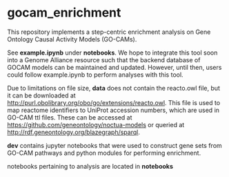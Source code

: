 # gocam_enrichment

This repository implements a step-centric enrichment analysis on Gene Ontology Causal Activity Models (GO-CAMs).

See **example.ipynb** under **notebooks**. We hope to integrate this tool soon into a Genome Alliance resource such that the backend database of GOCAM models can be maintained and updated. However, until then, users could follow example.ipynb to perform analyses with this tool.

Due to limitations on file size, **data** does not contain the reacto.owl file, but it can be downloaded at http://purl.obolibrary.org/obo/go/extensions/reacto.owl. This file is used to map reactome identifiers to UniProt accession numbers, which are used in GO-CAM ttl files. These can be accessed at https://github.com/geneontology/noctua-models or queried at  http://rdf.geneontology.org/blazegraph/sparql.

**dev** contains jupyter notebooks that were used to construct gene sets from GO-CAM pathways and python modules for performing enrichment.

notebooks pertaining to analysis are located in **notebooks**

